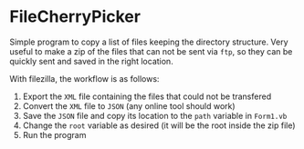 # FileCherryPicker
 
Simple program to copy a list of files keeping the directory structure. Very useful to make a zip of the files that can not be sent via `ftp`, so they can be quickly sent and saved in the right location.

With filezilla, the workflow is as follows:
1. Export the `XML` file containing the files that could not be transfered
2. Convert the `XML` file to `JSON` (any online tool should work)
3. Save the `JSON` file and copy its location to the `path` variable in `Form1.vb`
4. Change the `root` variable as desired (it will be the root inside the zip file)
5. Run the program
